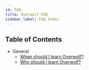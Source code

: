 ```yaml
---
id: FAQ
title: Overwolf FAQ
sidebar_label: FAQ Index
---
```


## Table of Contents

* General
  * [When should I learn Overwolf?](FAQ-general#1)
  * [Why should I learn Overwolf?](FAQ-general#2)
